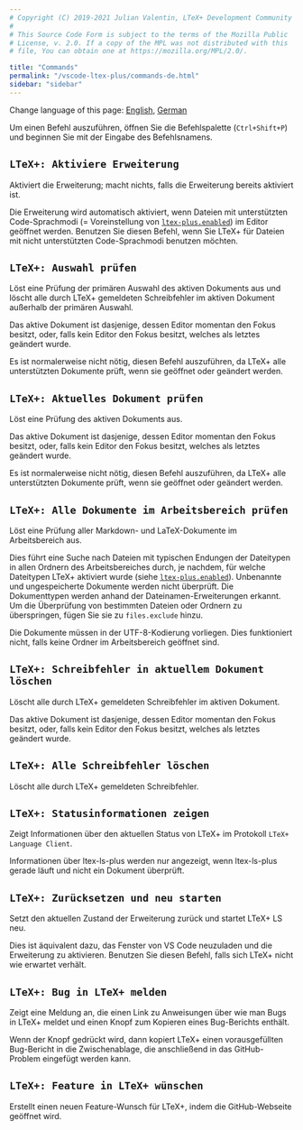 ```yaml
---
# Copyright (C) 2019-2021 Julian Valentin, LTeX+ Development Community
#
# This Source Code Form is subject to the terms of the Mozilla Public
# License, v. 2.0. If a copy of the MPL was not distributed with this
# file, You can obtain one at https://mozilla.org/MPL/2.0/.

title: "Commands"
permalink: "/vscode-ltex-plus/commands-de.html"
sidebar: "sidebar"
---
```


Change language of this page: [English](commands.html), [German](commands-de.html)

<!-- ltex: language=de-DE -->

Um einen Befehl auszuführen, öffnen Sie die Befehlspalette (`Ctrl+Shift+P`) und beginnen Sie mit der Eingabe des Befehlsnamens.

## `LTeX+: Aktiviere Erweiterung`

Aktiviert die Erweiterung; macht nichts, falls die Erweiterung bereits aktiviert ist.

Die Erweiterung wird automatisch aktiviert, wenn Dateien mit unterstützten Code-Sprachmodi (= Voreinstellung von [`ltex-plus.enabled`](../settings-de.html#ltexenabled)) im Editor geöffnet werden. Benutzen Sie diesen Befehl, wenn Sie LTeX+ für Dateien mit nicht unterstützten Code-Sprachmodi benutzen möchten.

## `LTeX+: Auswahl prüfen`

Löst eine Prüfung der primären Auswahl des aktiven Dokuments aus und löscht alle durch LTeX+ gemeldeten Schreibfehler im aktiven Dokument außerhalb der primären Auswahl.

Das aktive Dokument ist dasjenige, dessen Editor momentan den Fokus besitzt, oder, falls kein Editor den Fokus besitzt, welches als letztes geändert wurde.

Es ist normalerweise nicht nötig, diesen Befehl auszuführen, da LTeX+ alle unterstützten Dokumente prüft, wenn sie geöffnet oder geändert werden.

## `LTeX+: Aktuelles Dokument prüfen`

Löst eine Prüfung des aktiven Dokuments aus.

Das aktive Dokument ist dasjenige, dessen Editor momentan den Fokus besitzt, oder, falls kein Editor den Fokus besitzt, welches als letztes geändert wurde.

Es ist normalerweise nicht nötig, diesen Befehl auszuführen, da LTeX+ alle unterstützten Dokumente prüft, wenn sie geöffnet oder geändert werden.

## `LTeX+: Alle Dokumente im Arbeitsbereich prüfen`

Löst eine Prüfung aller Markdown- und LaTeX-Dokumente im Arbeitsbereich aus.

Dies führt eine Suche nach Dateien mit typischen Endungen der Dateitypen in allen Ordnern des Arbeitsbereiches durch, je nachdem, für welche Dateitypen LTeX+ aktiviert wurde (siehe [`ltex-plus.enabled`](../settings-de.html#ltexenabled)). Unbenannte und ungespeicherte Dokumente werden nicht überprüft. Die Dokumenttypen werden anhand der Dateinamen-Erweiterungen erkannt. Um die Überprüfung von bestimmten Dateien oder Ordnern zu überspringen, fügen Sie sie zu `files.exclude` hinzu.

Die Dokumente müssen in der UTF-8-Kodierung vorliegen. Dies funktioniert nicht, falls keine Ordner im Arbeitsbereich geöffnet sind.

## `LTeX+: Schreibfehler in aktuellem Dokument löschen`

Löscht alle durch LTeX+ gemeldeten Schreibfehler im aktiven Dokument.

Das aktive Dokument ist dasjenige, dessen Editor momentan den Fokus besitzt, oder, falls kein Editor den Fokus besitzt, welches als letztes geändert wurde.

## `LTeX+: Alle Schreibfehler löschen`

Löscht alle durch LTeX+ gemeldeten Schreibfehler.

## `LTeX+: Statusinformationen zeigen`

Zeigt Informationen über den aktuellen Status von LTeX+ im Protokoll `LTeX+ Language Client`.

Informationen über ltex-ls-plus werden nur angezeigt, wenn ltex-ls-plus gerade läuft und nicht ein Dokument überprüft.

## `LTeX+: Zurücksetzen und neu starten`

Setzt den aktuellen Zustand der Erweiterung zurück und startet LTeX+ LS neu.

Dies ist äquivalent dazu, das Fenster von VS Code neuzuladen und die Erweiterung zu aktivieren. Benutzen Sie diesen Befehl, falls sich LTeX+ nicht wie erwartet verhält.

## `LTeX+: Bug in LTeX+ melden`

Zeigt eine Meldung an, die einen Link zu Anweisungen über wie man Bugs in LTeX+ meldet und einen Knopf zum Kopieren eines Bug-Berichts enthält.

Wenn der Knopf gedrückt wird, dann kopiert LTeX+ einen vorausgefüllten Bug-Bericht in die Zwischenablage, die anschließend in das GitHub-Problem eingefügt werden kann.

## `LTeX+: Feature in LTeX+ wünschen`

Erstellt einen neuen Feature-Wunsch für LTeX+, indem die GitHub-Webseite geöffnet wird.
